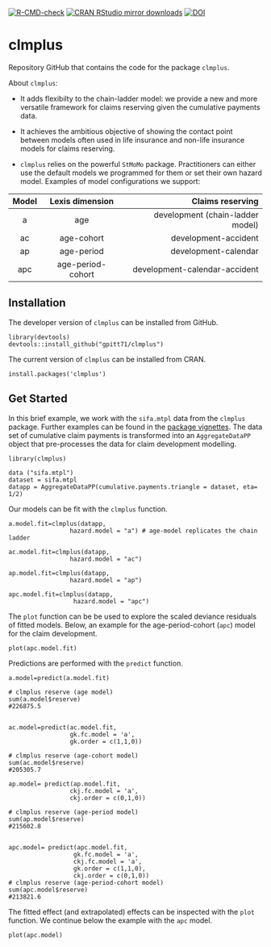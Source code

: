 [![R-CMD-check](https://github.com/gpitt71/clmplus/actions/workflows/r-checkrelease.yml/badge.svg)](https://github.com/gpitt71/clmplus/actions/workflows/r-checkrelease.yml)
[![CRAN RStudio mirror downloads](https://cranlogs.r-pkg.org/badges/grand-total/clmplus?color=blue)](https://r-pkg.org/pkg/clmplus)
[![DOI](https://zenodo.org/badge/DOI/10.5281/zenodo.10987181.svg)](https://doi.org/10.5281/zenodo.10987181)


# clmplus

Repository GitHub that contains the code for the package `clmplus`. 

About `clmplus`:

* It adds flexibilty to the chain-ladder model: we provide a new and more versatile framework for claims reserving given the cumulative payments data.

* It achieves the ambitious objective of showing the contact point between models often used in life insurance and non-life insurance models for claims reserving.

* `clmplus` relies on the powerful `StMoMo` package. Practitioners can either use the default models we programmed for them or set their own hazard model.
Examples of model configurations we support: 

|      Model      | Lexis dimension                 |Claims reserving                  |
| :-------------: |:-------------------------------:|---------------------------------:|
| a               | age                             |development (chain-ladder model)  |
| ac              | age-cohort                      |development-accident              |
| ap              | age-period                      |development-calendar              |
| apc             | age-period-cohort               |development-calendar-accident     |

## Installation 

The developer version of `clmplus` can be installed from GitHub.

```
library(devtools)
devtools::install_github("gpitt71/clmplus")

```
The current version of `clmplus` can be installed from CRAN.

```
install.packages('clmplus')

```

## Get Started

In this brief example, we work with the `sifa.mtpl` data from the `clmplus` package. Further examples can be found in the [package vignettes](https://github.com/gpitt71/clmplus/tree/main/vignettes). The data set of cumulative claim payments is transformed into an `AggregateDataPP` object that pre-processes the data for claim development modelling.

```
library(clmplus)

data ("sifa.mtpl")
dataset = sifa.mtpl
datapp = AggregateDataPP(cumulative.payments.triangle = dataset, eta= 1/2)
```

Our models can be fit with the `clmplus` function.

```
a.model.fit=clmplus(datapp,
                 hazard.model = "a") # age-model replicates the chain ladder
                 
ac.model.fit=clmplus(datapp,
                 hazard.model = "ac")

ap.model.fit=clmplus(datapp,
                 hazard.model = "ap")

apc.model.fit=clmplus(datapp,
                  hazard.model = "apc")

```

The `plot` function can be be used to explore the scaled deviance residuals of fitted models. Below, an example for the age-period-cohort (`apc`) model for the claim development. 

```
plot(apc.model.fit)
```

Predictions are performed with the `predict` function.

```
a.model=predict(a.model.fit)
                 
# clmplus reserve (age model)
sum(a.model$reserve)
#226875.5


ac.model=predict(ac.model.fit,
                 gk.fc.model = 'a',
                 gk.order = c(1,1,0))
                 
# clmplus reserve (age-cohort model)
sum(ac.model$reserve)
#205305.7

ap.model= predict(ap.model.fit,
                 ckj.fc.model = 'a',
                 ckj.order = c(0,1,0))

# clmplus reserve (age-period model)
sum(ap.model$reserve)
#215602.8
          
                 
apc.model= predict(apc.model.fit,
                  gk.fc.model = 'a',
                  ckj.fc.model = 'a',
                  gk.order = c(1,1,0),
                  ckj.order = c(0,1,0))
# clmplus reserve (age-period-cohort model)
sum(apc.model$reserve)
#213821.6
```

The fitted effect (and extrapolated) effects can be inspected with the `plot` function. We continue below the example with the `apc` model.

```
plot(apc.model)
```




